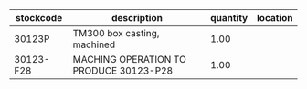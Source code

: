 |stockcode|description|quantity|location|
|---------|-----------|--------|--------|
|30123P|TM300 box casting, machined|1.00||
|30123-F28|MACHING OPERATION TO PRODUCE 30123-P28|1.00||
